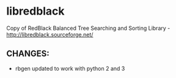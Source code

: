 # libredblack

Copy of RedBlack Balanced Tree Searching and Sorting Library - http://libredblack.sourceforge.net/

## CHANGES:

- rbgen updated to work with python 2 and 3